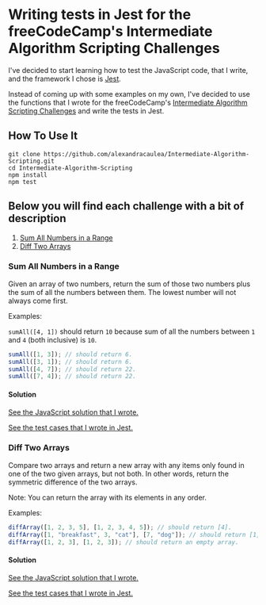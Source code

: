 # Writing tests in Jest for the freeCodeCamp's Intermediate Algorithm Scripting Challenges

I've decided to start learning how to test the JavaScript code, that I write, and the framework I chose is [Jest](https://jestjs.io/en/).

Instead of coming up with some examples on my own, I've decided to use the functions that I wrote for the freeCodeCamp's [Intermediate Algorithm Scripting Challenges](https://www.freecodecamp.org/learn/javascript-algorithms-and-data-structures/intermediate-algorithm-scripting/) and write the tests in Jest.

## How To Use It

```
git clone https://github.com/alexandracaulea/Intermediate-Algorithm-Scripting.git
cd Intermediate-Algorithm-Scripting
npm install
npm test
```

## Below you will find each challenge with a bit of description

1.  [Sum All Numbers in a Range](#sum-all-numbers-in-a-range)
2.  [Diff Two Arrays](#diff-two-arrays)

### Sum All Numbers in a Range

Given an array of two numbers, return the sum of those two numbers plus the sum of all the numbers between them. The lowest number will not always come first.

Examples:

`sumAll([4, 1])` should return `10` because sum of all the numbers between `1` and `4` (both inclusive) is `10`.

```js
sumAll([1, 3]); // should return 6.
sumAll([3, 1]); // should return 6.
sumAll([4, 7]); // should return 22.
sumAll([7, 4]); // should return 22.
```

#### **Solution**

[See the JavaScript solution that I wrote.](https://github.com/alexandracaulea/Intermediate-Algorithm-Scripting/blob/master/01.%20Sum%20All%20Numbers%20in%20a%20Range/index.js)

[See the test cases that I wrote in Jest.](https://github.com/alexandracaulea/Intermediate-Algorithm-Scripting/blob/master/01.%20Sum%20All%20Numbers%20in%20a%20Range/test.js)

### Diff Two Arrays

Compare two arrays and return a new array with any items only found in one of the two given arrays, but not both. In other words, return the symmetric difference of the two arrays.

Note: You can return the array with its elements in any order.

Examples:

```js
diffArray([1, 2, 3, 5], [1, 2, 3, 4, 5]); // should return [4].
diffArray([1, "breakfast", 3, "cat"], [7, "dog"]); // should return [1, "breakfast", 3, "cat", 7, "dog"].
diffArray([1, 2, 3], [1, 2, 3]); // should return an empty array.
```

#### **Solution**

[See the JavaScript solution that I wrote.](https://github.com/alexandracaulea/Intermediate-Algorithm-Scripting/blob/master/02.%20Diff%20Two%20Arrays/index.js)

[See the test cases that I wrote in Jest.](https://github.com/alexandracaulea/Intermediate-Algorithm-Scripting/blob/master/02.%20Diff%20Two%20Arrays/test.js)
